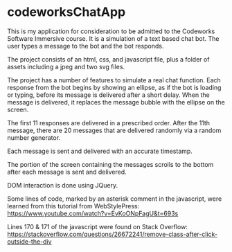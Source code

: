 # codeworksChatApp

This is my application for consideration to be admitted to the Codeworks Software Immersive course.
It is a simulation of a text based chat bot. The user types a message to the bot and the bot responds.

The project consists of an html, css, and javascript file, plus a folder of assets including a jpeg and two svg files. 

The project has a number of features to simulate a real chat function. Each response from the bot begins by showing an ellipse, as if the bot is loading or typing, before its message is delivered after a short delay. When the message is delivered, it replaces the message bubble with the ellipse on the screen.

The first 11 responses are delivered in a prescribed order. After the 11th message, there are 20 messages that are delivered randomly via a random number generator.

Each message is sent and delivered with an accurate timestamp.

The portion of the screen containing the messages scrolls to the bottom after each message is sent and delivered.

DOM interaction is done using JQuery.

Some lines of code, marked by an asterisk comment in the javascript, were learned from this tutorial from WebStylePress:
https://www.youtube.com/watch?v=EvKoONpFagU&t=693s

Lines 170 & 171 of the javascript were found on Stack Overflow:
https://stackoverflow.com/questions/26672241/remove-class-after-click-outside-the-div




